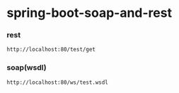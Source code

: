 # spring-boot-soap-and-rest

### rest
```bash
http://localhost:80/test/get
```
### soap(wsdl)
```bash
http://localhost:80/ws/test.wsdl
```
